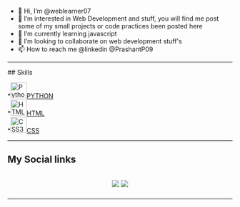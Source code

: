 - 👋 Hi, I’m @weblearner07
- 👀 I’m interested in Web Development and stuff, you will find me post some of my small projects or code practices been posted here 
- 🌱 I’m currently learning javascript
- 💞️ I’m looking to collaborate on web development stuff's
- 📫 How to reach me @linkedin @PrashantP09
<hr>
## Skills
<p align="left">
*<a href="https://www.python.org/" target="_blank" rel="noreferrer"><img src="https://raw.githubusercontent.com/danielcranney/readme-generator/main/public/icons/skills/python-colored.svg" width="36" height="36" alt="Python" />PYTHON</a><br>
*<a href="https://developer.mozilla.org/en-US/docs/Glossary/HTML5" target="_blank" rel="noreferrer"><img src="https://raw.githubusercontent.com/danielcranney/readme-generator/main/public/icons/skills/html5-colored.svg" width="36" height="36" alt="HTML5" />HTML</a><br>
*<a href="https://www.w3.org/TR/CSS/#css" target="_blank" rel="noreferrer"><img src="https://raw.githubusercontent.com/danielcranney/readme-generator/main/public/icons/skills/css3-colored.svg" width="36" height="36" alt="CSS3" />CSS</a><br>

</p>
<hr>
<h2>My Social links<h2>
<p align="center">
  <a href="https://www.linkedin.com/in/prashantpukale09/"><img src="https://img.shields.io/badge/linkedin-%230077B5.svg?style=for-the-badge&logo=linkedin&logoColor=white"></a>
  <a href="https://www.instagram.com/prashant.pukale_/"><img src="https://img.shields.io/badge/instagram-%23E4405F.svg?style=for-the-badge&logo=Instagram&logoColor=white"></a>
</p>
<hr>

